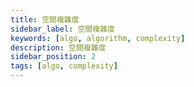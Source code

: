 ```yaml
---
title: 空間複雜度
sidebar_label: 空間複雜度
keywords: [algo, algorithm, complexity]
description: 空間複雜度
sidebar_position: 2
tags: [algo, complexity]
---
```


